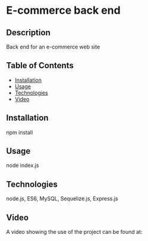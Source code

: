 # E-commerce back end

## Description

Back end for an e-commerce web site

## Table of Contents

- [Installation](#installation)
- [Usage](#usage)
- [Technologies](#technologies)
- [Video](#video)

## Installation

npm install

## Usage

node index.js

## Technologies

node.js, ES6, MySQL, Sequelize.js, Express.js

## Video

A video showing the use of the project can be found at:

